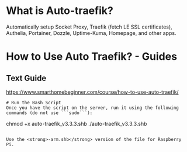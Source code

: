 # What is Auto-traefik?
Automatically setup Socket Proxy, Traefik (fetch LE SSL certificates), Authelia, Portainer, Dozzle, Uptime-Kuma, Homepage, and other apps. 



# How to Use Auto Traefik? - Guides
## Text Guide 
https://www.smarthomebeginner.com/course/how-to-use-auto-traefik/

```
# Run the Bash Script
Once you have the script on the server, run it using the following commands (do not use ```sudo```):
```
chmod +x auto-traefik_v3.3.3.shb
./auto-traefik_v3.3.3.shb
```

Use the <strong>-arm.shb</strong> version of the file for Raspberry Pi. 

